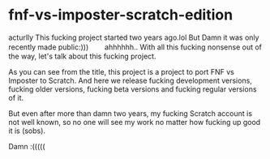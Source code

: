 # fnf-vs-imposter-scratch-edition

acturlly This fucking project started two years ago.lol
But Damn it was only recently made public:)))　　
ahhhhhh.. With all this fucking nonsense out of the way, let's talk about this fucking project.

As you can see from the title, this project is a project to port FNF vs Imposter to Scratch.
And here we release fucking development versions, fucking older versions, fucking beta versions and fucking regular versions of it.

But even after more than damn two years, my fucking Scratch account is not well known, so no one will see my work no matter how fucking up good it is (sobs).

Damn :(((((
